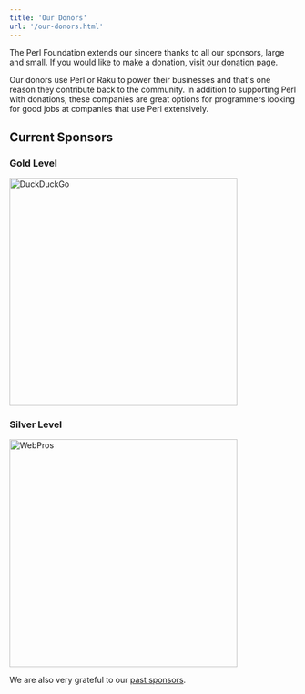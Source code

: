 ```yaml
---
title: 'Our Donors'
url: '/our-donors.html'
---
```


The Perl Foundation extends our sincere thanks to all
our sponsors, large and small. If you would like to
make a donation, [visit our donation page](donate.html).

Our donors use Perl or Raku to power their
businesses and that's one reason they contribute back to
the community. In addition to supporting Perl with
donations, these companies are great options for
programmers looking for good jobs at companies that use
Perl extensively.

## Current Sponsors

### Gold Level

<img src="/images/duck-duck-go.svg" alt="DuckDuckGo" title="DuckDuckGo" width="400">

### Silver Level

<img src="/images/webpros.svg" alt="WebPros" title="WebPros" width="400">

We are also very grateful to our [past sponsors](past-sponsors.html).
